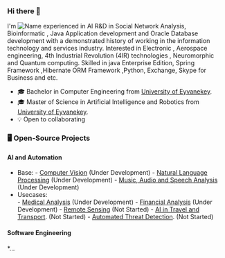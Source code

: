 ### Hi there 👋 
I'm
![Name](https://github.com/Aliarcher/Aliarcher/assets/53465519/1188697c-97c3-4eef-be73-842abbf4fe7e)
experienced in AI R&D in Social Network Analysis, Bioinformatic , Java Application development and Oracle Database development  with a demonstrated history of working in the information technology and services industry. Interested in Electronic , Aerospace engineering, 4th Industrial Revolution (4IR) technologies , Neuromorphic and Quantum computing. Skilled in java Enterprise Edition, Spring Framework ,Hibernate ORM Framework ,Python, Exchange, Skype for Business and etc.
* 🎓  Bachelor in Computer Engineering from [University of Eyvanekey](https://www.eyc.ac.ir/).
* 🎓  Master of Science in Artificial Intelligence and Robotics from [University of Eyvanekey](https://www.eyc.ac.ir/).
* 💡 Open to collaborating
### 🖥️ Open-Source Projects
 #### AI and Automation
   - Base:
    - [Computer Vision](https://github.com/Aliarcher/Computer-Vision) (Under Development)
    - [Natural Language Processing](https://github.com/Aliarcher/Natural-Language-Processing) (Under Development)
    - [Music, Audio and Speech Analysis](https://github.com/Aliarcher/Music-Audio-Speech-Analysis) (Under Development)
   - Usecases:    
    - [Medical Analysis](https://github.com/Aliarcher/Medical-Analysis) (Under Development)
    - [Financial Analysis](https://github.com/Aliarcher/Financial-Analysis) (Under Development)
    - [Remote Sensing](https://github.com/Aliarcher/Remote-Sensing) (Not Started)
    - [AI in Travel and Transport](https://github.com/Aliarcher/AI-in-Travel-and-Transport). (Not Started)
    - [Automated Threat Detection](https://github.com/Aliarcher/Automated-Threat-Detection). (Not Started)
 #### Software Engineering
   *...
